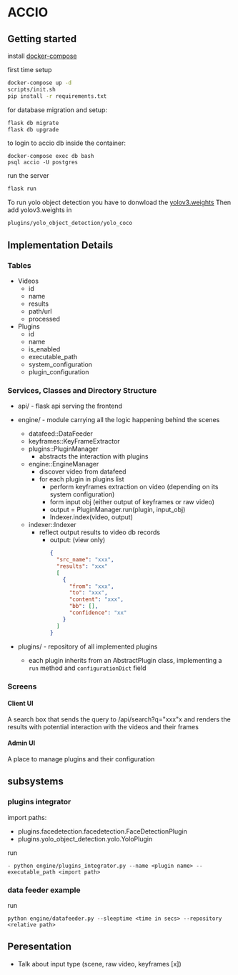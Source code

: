 # ACCIO

## Getting started

install [docker-compose](https://docs.docker.com/compose/install/)

first time setup
```bash
docker-compose up -d
scripts/init.sh
pip install -r requirements.txt
```



for database migration and setup:
```bash
flask db migrate
flask db upgrade
```

to login to accio db inside the container:
```
docker-compose exec db bash
psql accio -U postgres
```

run the server

```bash
flask run
```

To run yolo object detection you have to donwload the [yolov3.weights](https://pjreddie.com/media/files/yolov3.weights)
Then add yolov3.weights in
```
plugins/yolo_object_detection/yolo_coco
```
## Implementation Details

### Tables
- Videos
  - id
  - name
  - results
  - path/url
  - processed
- Plugins
  - id
  - name
  - is_enabled
  - executable_path
  - system_configuration
  - plugin_configuration
  
### Services, Classes and Directory Structure
- api/ - flask api serving the frontend
- engine/ - module carrying all the logic happening behind the scenes
  - datafeed::DataFeeder
  - keyframes::KeyFrameExtractor
  - plugins::PluginManager
    - abstracts the interaction with plugins
  - engine::EngineManager
    - discover video from datafeed
    - for each plugin in plugins list
      - perform keyframes extraction on video (depending on its system configuration)
      - form input obj (either output of keyframes or raw video)
      - output = PluginManager.run(plugin, input_obj)
      - Indexer.index(video, output)
  - indexer::Indexer
    - reflect output results to video db records
      - output: (view only)
        ```json
        {
          "src_name": "xxx",
          "results": "xxx"
          [
            {
              "from": "xxx",
              "to": "xxx",
              "content": "xxx",
              "bb": [],
              "confidence": "xx" 
            }
          ]
        }
        ```

- plugins/ - repository of all implemented plugins
  - each plugin inherits from an AbstractPlugin class, implementing a `run` method and `configurationDict` field



### Screens

#### Client UI
A search box that sends the query to /api/search?q="xxx"x and renders the results with potential interaction with the videos and their frames

#### Admin UI
A place to manage plugins and their configuration


## subsystems
### plugins integrator
import paths:
- plugins.facedetection.facedetection.FaceDetectionPlugin
- plugins.yolo_object_detection.yolo.YoloPlugin

run
```
- python engine/plugins_integrator.py --name <plugin name> --executable_path <import path>
```

### data feeder example
run
```
python engine/datafeeder.py --sleeptime <time in secs> --repository <relative path>
```


## Peresentation
- Talk about input type (scene, raw video, keyframes [x])